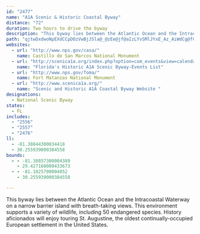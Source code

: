 ```yaml
---
id: "2477"
name: "A1A Scenic & Historic Coastal Byway"
distance: "72"
duration: Two hours to drive the byway
description: "This byway lies between the Atlantic Ocean and the Intracoastal Waterway on a narrow barrier island with breath-taking views. This environment supports a variety of wildlife, including 50 endangered species. History aficionados will enjoy touring St. Augustine, the oldest continually-occupied European settlement in the United States."
path: "qjtwDxdwoNpEXdCCpDOzVwBjJSla@_@zEe@jf@aIzLYvSMlJYxE_Az_AiWdCg@fC]zX_A`l@yAjUV`RxA`CFdDEhm@oEvEk@xG}@RIjRyArBY|F_BfDyAjj@cWxA{@pAeAlAqApAeBtM}SdHgKxFwFxRgQ|AqBr@gAbAeCxFcQz@yBhAcBbEiDn{AsUlvD{m@`qFi{@`uD_e@ncEcq@fgCu`@hx@oMldAqQ`CYbB?rHr@jBFfEa@tCq@tBu@rAy@|F}ErCiAvhA}TjVwFjn@cOd{@}TvtAw\\lAnHf@rEPvC^nc@NdCl@rDdArDhAfCx@pApMhPpLpPnAvBdB`EtAxEdAzGfCd_@rDmAfI{Dvf@uVbM{G~BaCnDyA|@q@t@sAx@mCZYdBOzNSu@sd@FaAPw@RUb@kArJsl@|FeUzAsCn@q@bBkA~Am@fHgAtFyAzBy@nDmBzC_CrCqC`BuBzBkDh@g@|@]ZUl^_Gpy@uOlEs@^?lKmB`CWrAGlDERgE?aCUeEiHan@G{DJeBVuAf@eBt@yAnAeBz@s@zAy@`Bk@rASrDE~aAr@xQBf[WjFDfHx@z_AvUzBNPFjAA\\AJ?LDHHFFFNH^BPlfBs^b\\gFtCg@fEq@^Kh@Q~SmDbGaBjSgHva@sJtw@qQ|Dk@`L_AbT{E|DkAbH{CnFqBx`B{d@fNyD~wAc]j}Agd@|Aq@du@s_@`EkBzC}@|JuBfo@qLdVeG|s@aN|Eu@`JeAx[gDbF_AvEeBjC{AzBaBxAqAfVwWbEwC~DiBtAc@bDu@bG_AvImBhwAqd@H?JEjCe@hA?lObBlBHpCIhBc@nB{@pByA`MmMlA_A~B{@`BQnB@RC^@~d@tB~XbB`Pn@r]jBpE?pDU~I_BT?HAvFgArA[nASv@OZGnB_@p@Ub@IrBg@vzC}{@zCmA`DgC|DkE|AqAjBgAjBy@v}@}T~]}K|e@_PdDmAfC{AdCcCtCwElAeDr@sDPmBHeCKoRFmIZuDh@sCb@kB`A_CdBuCnCuC~CqBhZgLnd@{QpuBmy@fq@qXlj@uTbGsCdKmG`SgI~r@qXft@iXjSaI~TmJrq@iWpVwJbvA_h@pz@iY`c@iOfIgCpMyAbK{C`MwEx@e@tFiEjDkBhk@oS"
websites:
  - url: "http://www.nps.gov/casa/"
    name: Castillo de San Marcos National Monument
  - url: "http://scenica1a.org/index.php?option=com_events&view=calendar&Itemid=5"
    name: "Florida's Historic A1A Scenic Byway-Events List"
  - url: "http://www.nps.gov/foma/"
    name: Fort Matanzas National Monument
  - url: "http://www.scenica1a.org/"
    name: "Scenic and Historic A1A Coastal Byway Website "
designations:
  - National Scenic Byway
states:
  - FL
includes:
  - "2556"
  - "2557"
  - "2476"
ll:
  - -81.38844300034418
  - 30.255939000384558
bounds:
  - - -81.38857300004389
    - 29.427160000433673
  - - -81.1025700004052
    - 30.255939000384558

---
```


This byway lies between the Atlantic Ocean and the Intracoastal Waterway on a narrow barrier island with breath-taking views. This environment supports a variety of wildlife, including 50 endangered species. History aficionados will enjoy touring St. Augustine, the oldest continually-occupied European settlement in the United States.
